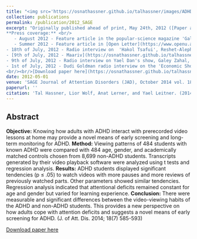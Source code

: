 ```yaml
---
title: "<img src='https://osnathassner.github.io/talhassner/images/ADHD - Icon.jpg' width='80'> Viewing the Viewers: How Adults With Attentional Deficits Watch Educational Videos"
collection: publications
permalink: /publication/2012_SAGE
excerpt: "Originally published ahead of print, May 24th, 2012 ([Paper at SAGE](http://journals.sagepub.com/doi/abs/10.1177/1087054712443703))<br/><br/> 
**Press coverage:** <br/>
   - August 2012 - Feature article in the popular-science magazine 'Galileo', issue 168, in Hebrew.
   - Summer 2012 - Feature article in [Open Letter](https://www.openu.ac.il/newsletter-eng/previous.html), The Open University of Israel magazine. [Available online](https://www.openu.ac.il/newsletter-eng/2012-1/video.html).
- 18th of July, 2012 - Radio interview on  'Hakol Tsafui', Reshet-Aleph, in Hebrew.
- [9th of July, 2012 - Maariv](https://osnathassner.github.io/talhassner/files/Maariv_July_9th_2012s.jpg) (One of the two largest daily newspapers in Israel), in Hebrew.
- 9th of July, 2012 - Radio interview on Yael Dan's show, Galey Zahal, in Hebrew.
- 1st of July, 2012 - Dudi Goldman radio interview on the 'Economic Show', Galey Zahal, in Hebrew.
<br/><br/>[Download paper here](https://osnathassner.github.io/talhassner/files/2012_SAGE.pdf)"
date: 2012-05-01
venue: 'SAGE Journal of Attention Disorders (JAD), October 2014 vol. 18 no. 7, pp. 585-593'
paperurl: ''
citation: 'Tal Hassner, Lior Wolf, Anat Lerner, and Yael Leitner. (2014). &quot;Viewing the Viewers: How Adults With Attentional Deficits Watch Educational Videos.&quot; <i>SAGE Journal of Attention Disorders (JAD), October 2014 vol. 18 no. 7, pp. 585-593</i>'
---
```


Abstract
------
**Objective:** Knowing how adults with ADHD interact with prerecorded video lessons at home may provide a novel means of early screening and long-term monitoring for ADHD. **Method:** Viewing patterns of 484 students with known ADHD were compared with 484 age, gender, and academically matched controls chosen from 8,699 non-ADHD students. Transcripts generated by their video playback software were analyzed using t tests and regression analysis. **Results:** ADHD students displayed significant tendencies (p ≤ .05) to watch videos with more pauses and more reviews of previously watched parts. Other parameters showed similar tendencies. Regression analysis indicated that attentional deficits remained constant for age and gender but varied for learning experience. **Conclusion:** There were measurable and significant differences between the video-viewing habits of the ADHD and non-ADHD students. This provides a new perspective on how adults cope with attention deficits and suggests a novel means of early screening for ADHD. (J. of Att. Dis. 2014; 18(7) 585-593) 


[Download paper here](https://osnathassner.github.io/talhassner/files/2012_SAGE.pdf)
